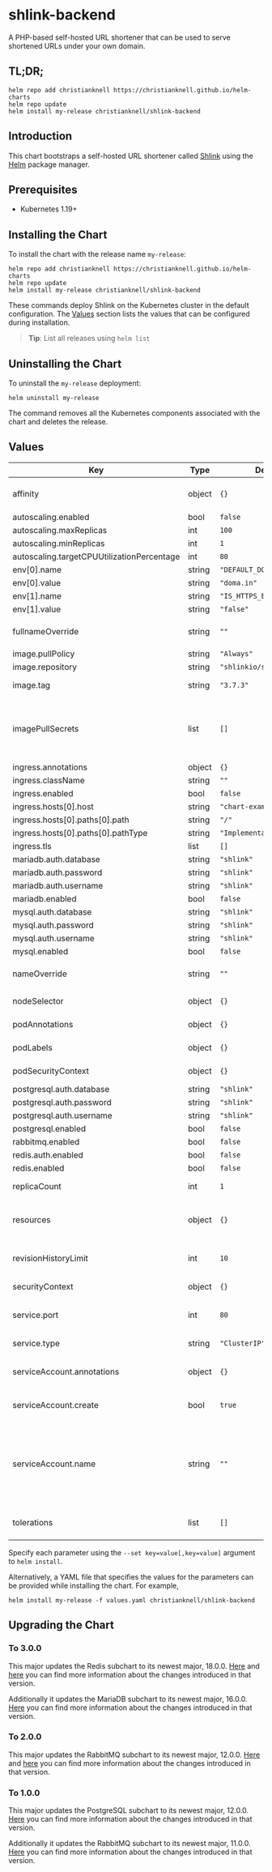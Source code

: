 # shlink-backend

A PHP-based self-hosted URL shortener that can be used to serve shortened URLs under your own domain.

## TL;DR;

```console
helm repo add christianknell https://christianknell.github.io/helm-charts
helm repo update
helm install my-release christianknell/shlink-backend
```

## Introduction

This chart bootstraps a self-hosted URL shortener called [Shlink](https://shlink.io) using the [Helm](https://helm.sh) package manager.

## Prerequisites

- Kubernetes 1.19+

## Installing the Chart

To install the chart with the release name `my-release`:

```console
helm repo add christianknell https://christianknell.github.io/helm-charts
helm repo update
helm install my-release christianknell/shlink-backend
```

These commands deploy Shlink on the Kubernetes cluster in the default configuration. The [Values](#values) section lists the values that can be configured during installation.

> **Tip**: List all releases using `helm list`

## Uninstalling the Chart

To uninstall the `my-release` deployment:

```console
helm uninstall my-release
```

The command removes all the Kubernetes components associated with the chart and deletes the release.

## Values

| Key                                        | Type   | Default                    | Description                                                                                                            |
| ------------------------------------------ | ------ | -------------------------- | ---------------------------------------------------------------------------------------------------------------------- |
| affinity                                   | object | `{}`                       | Affinity settings for pod assignment                                                                                   |
| autoscaling.enabled                        | bool   | `false`                    |                                                                                                                        |
| autoscaling.maxReplicas                    | int    | `100`                      |                                                                                                                        |
| autoscaling.minReplicas                    | int    | `1`                        |                                                                                                                        |
| autoscaling.targetCPUUtilizationPercentage | int    | `80`                       |                                                                                                                        |
| env[0].name                                | string | `"DEFAULT_DOMAIN"`         |                                                                                                                        |
| env[0].value                               | string | `"doma.in"`                |                                                                                                                        |
| env[1].name                                | string | `"IS_HTTPS_ENABLED"`       |                                                                                                                        |
| env[1].value                               | string | `"false"`                  |                                                                                                                        |
| fullnameOverride                           | string | `""`                       | String to fully override `"shlink-backend.fullname"`                                                                   |
| image.pullPolicy                           | string | `"Always"`                 | image pull policy                                                                                                      |
| image.repository                           | string | `"shlinkio/shlink"`        | image repository                                                                                                       |
| image.tag                                  | string | `"3.7.3"`                  | Overrides the image tag                                                                                                |
| imagePullSecrets                           | list   | `[]`                       | If defined, uses a Secret to pull an image from a private Docker registry or repository.                               |
| ingress.annotations                        | object | `{}`                       |                                                                                                                        |
| ingress.className                          | string | `""`                       |                                                                                                                        |
| ingress.enabled                            | bool   | `false`                    |                                                                                                                        |
| ingress.hosts[0].host                      | string | `"chart-example.local"`    |                                                                                                                        |
| ingress.hosts[0].paths[0].path             | string | `"/"`                      |                                                                                                                        |
| ingress.hosts[0].paths[0].pathType         | string | `"ImplementationSpecific"` |                                                                                                                        |
| ingress.tls                                | list   | `[]`                       |                                                                                                                        |
| mariadb.auth.database                      | string | `"shlink"`                 |                                                                                                                        |
| mariadb.auth.password                      | string | `"shlink"`                 |                                                                                                                        |
| mariadb.auth.username                      | string | `"shlink"`                 |                                                                                                                        |
| mariadb.enabled                            | bool   | `false`                    |                                                                                                                        |
| mysql.auth.database                        | string | `"shlink"`                 |                                                                                                                        |
| mysql.auth.password                        | string | `"shlink"`                 |                                                                                                                        |
| mysql.auth.username                        | string | `"shlink"`                 |                                                                                                                        |
| mysql.enabled                              | bool   | `false`                    |                                                                                                                        |
| nameOverride                               | string | `""`                       | Provide a name in place of `shlink-backend`                                                                            |
| nodeSelector                               | object | `{}`                       | Node labels for pod assignment                                                                                         |
| podAnnotations                             | object | `{}`                       | Annotations to be added to pods                                                                                        |
| podLabels                                  | object | `{}`                       | Labels to be added to pods                                                                                             |
| podSecurityContext                         | object | `{}`                       | pod-level security context                                                                                             |
| postgresql.auth.database                   | string | `"shlink"`                 |                                                                                                                        |
| postgresql.auth.password                   | string | `"shlink"`                 |                                                                                                                        |
| postgresql.auth.username                   | string | `"shlink"`                 |                                                                                                                        |
| postgresql.enabled                         | bool   | `false`                    |                                                                                                                        |
| rabbitmq.enabled                           | bool   | `false`                    |                                                                                                                        |
| redis.auth.enabled                         | bool   | `false`                    |                                                                                                                        |
| redis.enabled                              | bool   | `false`                    |                                                                                                                        |
| replicaCount                               | int    | `1`                        | Number of replicas                                                                                                     |
| resources                                  | object | `{}`                       | Resource limits and requests for the headwind pods.                                                                    |
| revisionHistoryLimit                       | int    | `10`                       | The number of old ReplicaSets to retain                                                                                |
| securityContext                            | object | `{}`                       | container-level security context                                                                                       |
| service.port                               | int    | `80`                       | Kubernetes port where service is exposed                                                                               |
| service.type                               | string | `"ClusterIP"`              | Kubernetes service type                                                                                                |
| serviceAccount.annotations                 | object | `{}`                       | Annotations to add to the service account                                                                              |
| serviceAccount.create                      | bool   | `true`                     | Specifies whether a service account should be created                                                                  |
| serviceAccount.name                        | string | `""`                       | The name of the service account to use. If not set and create is true, a name is generated using the fullname template |
| tolerations                                | list   | `[]`                       | Toleration labels for pod assignment                                                                                   |

Specify each parameter using the `--set key=value[,key=value]` argument to `helm install`.

Alternatively, a YAML file that specifies the values for the parameters can be provided while installing the chart. For example,

```console
helm install my-release -f values.yaml christianknell/shlink-backend
```

## Upgrading the Chart

### To 3.0.0

This major updates the Redis subchart to its newest major, 18.0.0. [Here](https://github.com/bitnami/charts/tree/main/bitnami/redis#upgrading) and [here](https://raw.githubusercontent.com/redis/redis/7.2/00-RELEASENOTES) you can find more information about the changes introduced in that version.

Additionally it updates the MariaDB subchart to its newest major, 16.0.0. [Here](https://github.com/bitnami/charts/tree/main/bitnami/mariadb#to-1600) you can find more information about the changes introduced in that version.

### To 2.0.0

This major updates the RabbitMQ subchart to its newest major, 12.0.0. [Here](https://github.com/bitnami/charts/tree/main/bitnami/rabbitmq#upgrading) and [here](https://www.rabbitmq.com/upgrade.html) you can find more information about the changes introduced in that version.

### To 1.0.0

This major updates the PostgreSQL subchart to its newest major, 12.0.0. [Here](https://github.com/bitnami/charts/tree/master/bitnami/postgresql#to-1200) you can find more information about the changes introduced in that version.

Additionally it updates the RabbitMQ subchart to its newest major, 11.0.0. [Here](https://github.com/bitnami/charts/tree/main/bitnami/rabbitmq#to-1100) you can find more information about the changes introduced in that version.
